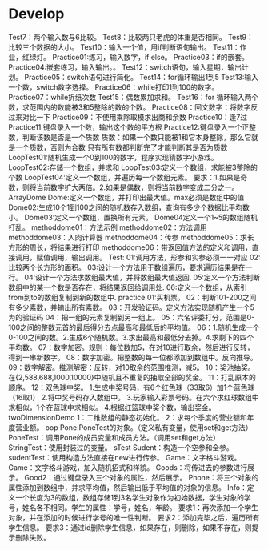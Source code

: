 # Develop
Test7：两个输入数与6比较。
Test8：比较两只老虎的体重是否相同。
Test9：比较三个数据的大小。
Test10：输入一个值，用if判断语句输出。
Test11：作业，红绿灯。
Practice01:练习，输入数字，if else。
Practice03：if的嵌套。
Practice04:嵌套练习，输入输出。。
Test12：switch语句，输入星期，输出计划。
Practice05：switch语句进行简化。
Test14：for循环输出1到5
Test13:输入一个数，switch数字选择。
Practice06：while打印1到100的数字。
Practice07：while折纸次数
Test15：偶数累加求和。
Test16：for 循环输入两个数，求范围内的数能被3和5整除的数的个数。
Practice08：回文数字：将数字反过来对比一下
Practice09：不使用乘除取模求出商和余数
Practice10：逢7过
Practice11:键盘录入一个数，输出这个数的平方根
Practice12:键盘录入一个正整数，判断该数是否是一个质数
           质数：如果一个数只能被1和它本身整除，那么它就是一个质数，否则为合数
           只有所有数都判断完了才能判断其是否为质数
LoopTest01:随机生成一个0到100的数字，程序实现猜数字小游戏。
LoopTest02:存储一个数组，并求和
LoopTest03:定义一个数组，求能被3整除的个数
LoopTest04:定义一个数组，并遍历每一个数组元素。
        要求：1.如果是奇数，则将当前数字扩大两倍。2.如果是偶数，则将当前数字变成二分之一。
ArrayDome
Dome:定义一个数组，并打印出最大值。max必须是数组中的值
Dome02:生成10个1到100之间的随机数存入数组，查询有多少个数据比平均数小。
Dome03:定义一个数组，置换所有元素。
Dome04定义一个1~5的数组随机打乱。
methoddome01：方法示例
methoddome02：方法调用
methoddome03：人肉计算器
methoddome04：传参
methoddome05：求长方形的周长，将结果进行打印
methoddome06：带返回值方法的定义和调用，直接调用，赋值调用，输出调用。
Test:
01:调用方法，形参和实参必须一一对应
02:比较两个长方形的面积。
03:设计一个方法用于数组遍历，要求遍历结果是在一行。
04:设计一个方法求数组最大值，并将数组最大值返回.
05:定义一个方法判断数组中的某一个数是否存在，将结果返回给调用处.
06:定义一个数组，从索引from到to的数组复制到新的数组中.
practice
01:买机票。
02：判断101-200之间有多少素数，并输出所有素数。
03：开发验证码。定义方法实现随机产生一个5为的验证码
04：把一组的元素复制到另一组上。
05：六名评委打分，范围是0-100之间的整数元首的最后得分去点最高和最低后的平均值。
06：1.随机生成一个0-100之间的数。2.生成6个随机数。3.求出最高和最低分去掉。4.求剩下的四个平均数。
07：数字加密。规则：每位数加5，在对10进行取余，然后进行反转，得到一串新数字。
08：数字加密。把整数的每一位都添加到数组中。反向推导。
09：数字解密。推测解密：反转，对10取余的范围推测，减5。
10：奖池抽奖。在{2,588,688,1000,10000}中随机且不重复的抽取全部的奖金。
11：打乱原本的顺序。
12：双色球中奖。
    1.生成中奖号码，有6个红色球（33取6）加1个蓝色球（16取1）
    2.将中奖号码存入数组中。
    3.玩家输入彩票号码。在六个求红球数组中求相似，1个在蓝球中求相似。
    4.根据红篮球中奖个数，输出奖金。
twoDimensionDemo
1：二维数组的静态初始化。
2：求每个季度的营业额和年度营业额。
oop
Pone:PoneTest的对象。（定义私有变量，使用set和get方法）
PoneTest：调用Pone的成员变量和成员方法。（调用set和get方法）
StringTest：使用封装过的变量。
sTest
Sudent：构造一个空参和全参。
sudentTest：使用构造方法直接在new进行传参。
Game：文字格斗游戏。
Game：文字格斗游戏，加入随机招式和样貌。
Goods：将传进去的参数进行展示。
Good2：通过键盘录入三个对象的属性，然后展示。
Phone：将三个对象的属性添加到数组中，并求平均值，然后输出低于平均值的对象的信息。
Info：定义一个长度为3的数组，数组存储1到3名学生对象作为初始数据，学生对象的学号，姓名各不相同。学生的属性：学号，姓名，年龄。
要求1：再次添加一个学生对象，并在添加的时候进行学号的唯一性判断。
要求2：添加完毕之后，遍历所有学生信息。
要求3：通过id删除学生信息，如果存在，则删除，如果不存在，则提示删除失败。
